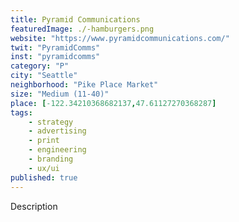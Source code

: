 ```yaml
---
title: Pyramid Communications
featuredImage: ./-hamburgers.png
website: "https://www.pyramidcommunications.com/"
twit: "PyramidComms"
inst: "pyramidcomms"
category: "P"
city: "Seattle"
neighborhood: "Pike Place Market"
size: "Medium (11-40)"
place: [-122.34210368682137,47.61127270368287]
tags:
    - strategy
    - advertising
    - print
    - engineering
    - branding
    - ux/ui
published: true
---
```


Description
